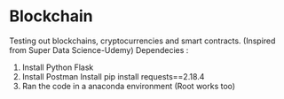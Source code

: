 # Blockchain
Testing out blockchains, cryptocurrencies and smart contracts. (Inspired from Super Data Science-Udemy)
Dependecies :
1. Install Python Flask
2. Install Postman
   Install pip install requests==2.18.4
3. Ran the code in a anaconda environment (Root works too)